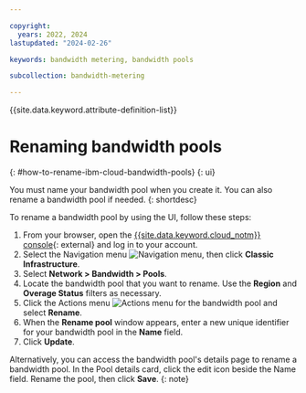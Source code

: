 ```yaml
---

copyright:
  years: 2022, 2024
lastupdated: "2024-02-26"

keywords: bandwidth metering, bandwidth pools

subcollection: bandwidth-metering

---
```


{{site.data.keyword.attribute-definition-list}}

# Renaming bandwidth pools 
{: #how-to-rename-ibm-cloud-bandwidth-pools}
{: ui}

You must name your bandwidth pool when you create it. You can also rename a bandwidth pool if needed.
{: shortdesc}

To rename a bandwidth pool by using the UI, follow these steps:

1. From your browser, open the [{{site.data.keyword.cloud_notm}} console](/login){: external} and log in to your account.
1. Select the Navigation menu ![Navigation menu](../icons/icon_hamburger.svg), then click **Classic Infrastructure**.
1. Select **Network > Bandwidth > Pools**. 
1. Locate the bandwidth pool that you want to rename. Use the **Region** and **Overage Status** filters as necessary.
1. Click the Actions menu ![Actions menu](../icons/action-menu-icon.svg) for the bandwidth pool and select **Rename**. 
1. When the **Rename pool** window appears, enter a new unique identifier for your bandwidth pool in the **Name** field.
1. Click **Update**. 

Alternatively, you can access the bandwidth pool's details page to rename a bandwidth pool. In the Pool details card, click the edit icon beside the Name field. Rename the pool, then click **Save**.
{: note}